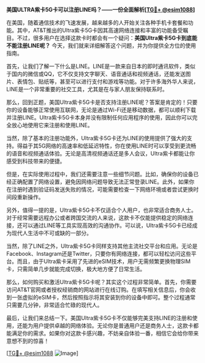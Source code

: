 **美国ULTRA紫卡5G卡可以注册LINE吗？——一份全面解析[[TG💪+ @esim1088](https://t.me/s/esim1088)]**

在美国，随着通信技术的飞速发展，越来越多的人开始关注各种手机卡套餐和功能。其中，AT&T推出的Ultra紫卡5G卡因其高速网络连接和丰富的功能备受瞩目。不过，很多用户在选择这款卡时都会有一个疑问：**美国Ultra紫卡5G卡到底能不能注册LINE呢？** 今天，我们就来详细解答这个问题，并为你提供全方位的使用指南。

首先，让我们了解一下什么是LINE。LINE是一款来自日本的即时通讯软件，类似于国内的微信或QQ，它不仅支持文字聊天、语音通话和视频通话，还能发送图片、表情包、贴纸等，甚至可以进行支付和游戏等功能。对于许多海外华人来说，LINE是一个非常重要的社交工具，尤其是在与家人朋友保持联系时。

那么，回到正题，美国Ultra紫卡5G卡是否支持注册LINE呢？答案是肯定的！只要你的设备能够正常使用互联网，无论是通过Wi-Fi还是移动数据，都可以顺利下载并注册LINE。Ultra紫卡5G卡本身并没有限制任何应用程序的使用，因此你可以完全放心地使用它来注册和使用LINE。

当然，除了基本的注册功能外，Ultra紫卡5G卡还为LINE的使用提供了强大的支持。得益于其5G网络的高速率和低延迟特性，你在使用LINE时可以享受到更流畅的语音和视频通话体验。无论是高清视频通话还是多人会议，Ultra紫卡都能让你感受到科技带来的便捷。

但是，在实际使用过程中，我们还需要注意一些细节问题。比如，确保你的设备已经正确配置了网络设置，避免因网络问题导致无法正常登录LINE。此外，如果你在注册时遇到验证码发送失败的情况，可能需要检查一下网络环境或者尝试更换时间段重新操作。

另外，值得一提的是，Ultra紫卡5G卡不仅适合个人用户，也非常适合商务人士。对于经常需要远程办公或者跨国交流的人来说，这款卡不仅能提供稳定的网络连接，还可以通过LINE等工具实现高效的沟通协作。可以说，Ultra紫卡5G卡已经成为现代人生活中不可或缺的一部分。

当然，除了LINE之外，Ultra紫卡5G卡同样支持其他主流社交平台和应用。无论是Facebook、Instagram还是Twitter，只要你有网络连接，都可以轻松访问这些平台。而且，由于Ultra紫卡采用了先进的eSIM技术，用户无需频繁更换物理SIM卡，只需简单几步就能完成切换，极大地方便了日常生活。

那么，如何购买和激活Ultra紫卡5G卡呢？其实这个过程非常简单。首先，你需要访问AT&T官网或者授权经销商的网站进行在线订购。在填写相关信息后，你会收到一张虚拟的eSIM卡，然后按照指示将其安装到你的设备中即可。整个过程通常只需要几分钟，非常适合忙碌的现代人。

最后，让我们来总结一下。美国Ultra紫卡5G卡不仅能够完美支持LINE的注册和使用，还能为用户提供卓越的网络体验。无论你是普通用户还是商务人士，这款卡都能满足你的需求。如果你对这款卡感兴趣，不妨亲自体验一番，相信它会给你带来意想不到的惊喜！

[[TG💪+ @esim1088](https://t.me/s/esim1088) ![Image](https://i.postimg.cc/4NQfJmqS/Snipaste-2025-05-13-00-14-12.png)]